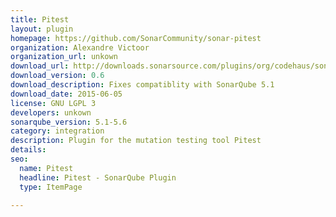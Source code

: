 ```yaml
---
title: Pitest
layout: plugin
homepage: https://github.com/SonarCommunity/sonar-pitest
organization: Alexandre Victoor
organization_url: unkown
download_url: http://downloads.sonarsource.com/plugins/org/codehaus/sonar-plugins/sonar-pitest-plugin/0.6/sonar-pitest-plugin-0.6.jar
download_version: 0.6
download_description: Fixes compatiblity with SonarQube 5.1
download_date: 2015-06-05
license: GNU LGPL 3
developers: unkown
sonarqube_version: 5.1-5.6
category: integration
description: Plugin for the mutation testing tool Pitest
details: 
seo: 
  name: Pitest
  headline: Pitest - SonarQube Plugin
  type: ItemPage

---
```

